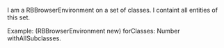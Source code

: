 I am a RBBrowserEnvironment on a set of classes.I containt all entities of this set.Example:(RBBrowserEnvironment new) forClasses: Number withAllSubclasses.